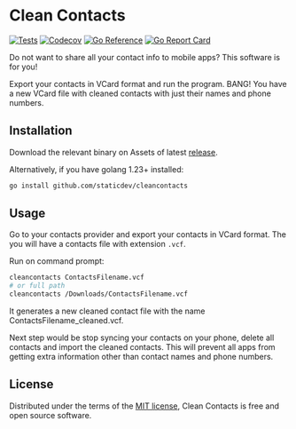 # Clean Contacts

[![Tests](https://github.com/staticdev/cleancontacts/workflows/Tests/badge.svg)](https://github.com/staticdev/cleancontacts/actions?workflow=Tests) [![Codecov](https://codecov.io/gh/staticdev/cleancontacts/branch/main/graph/badge.svg)](https://codecov.io/gh/staticdev/cleancontacts) [![Go Reference](https://pkg.go.dev/badge/github.com/staticdev/cleancontacts.svg)](https://pkg.go.dev/github.com/staticdev/cleancontacts) [![Go Report Card](https://goreportcard.com/badge/github.com/staticdev/cleancontacts)](https://goreportcard.com/report/github.com/staticdev/cleancontacts)

Do not want to share all your contact info to mobile apps? This software is for you!

Export your contacts in VCard format and run the program. BANG! You have a new VCard file with cleaned contacts with just their names and phone numbers.

## Installation

Download the relevant binary on Assets of latest [release](https://github.com/staticdev/cleancontacts/releases).

Alternatively, if you have golang 1.23+ installed:

```sh
go install github.com/staticdev/cleancontacts
```

## Usage

Go to your contacts provider and export your contacts in VCard format. The you will have a contacts file with extension `.vcf`.

Run on command prompt:

```sh
cleancontacts ContactsFilename.vcf
# or full path
cleancontacts /Downloads/ContactsFilename.vcf
```

It generates a new cleaned contact file with the name ContactsFilename_cleaned.vcf.

Next step would be stop syncing your contacts on your phone, delete all contacts and import the cleaned contacts. This will prevent all apps from getting extra information other than contact names and phone numbers.

## License

Distributed under the terms of the [MIT license](LICENSE.md), Clean Contacts is free and open source software.
